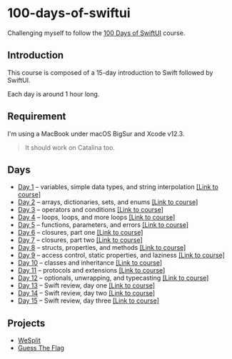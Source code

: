 # 100-days-of-swiftui

Challenging myself to follow the [100 Days of SwiftUI](https://www.hackingwithswift.com/100/swiftui) course.

## Introduction

This course is composed of a 15-day introduction to Swift followed by SwiftUI.

Each day is around 1 hour long.

## Requirement

I'm using a MacBook under macOS BigSur and Xcode v12.3.

> It should work on Catalina too.

## Days

- [Day 1](https://github.com/Rymfire/100-days-of-swiftui/tree/master/Day001) – variables, simple data types, and string interpolation [\[Link to course\]](https://www.hackingwithswift.com/100/swiftui/1)
- [Day 2](https://github.com/Rymfire/100-days-of-swiftui/tree/master/Day002) – arrays, dictionaries, sets, and enums [\[Link to course\]](https://www.hackingwithswift.com/100/swiftui/2)
- [Day 3](https://github.com/Rymfire/100-days-of-swiftui/tree/master/Day003) – operators and conditions [\[Link to course\]](https://www.hackingwithswift.com/100/swiftui/3)
- [Day 4](https://github.com/Rymfire/100-days-of-swiftui/tree/master/Day004) – loops, loops, and more loops [\[Link to course\]](https://www.hackingwithswift.com/100/swiftui/4)
- [Day 5](https://github.com/Rymfire/100-days-of-swiftui/tree/master/Day005) – functions, parameters, and errors [\[Link to course\]](https://www.hackingwithswift.com/100/swiftui/5)
- [Day 6](https://github.com/Rymfire/100-days-of-swiftui/tree/master/Day006) – closures, part one [\[Link to course\]](https://www.hackingwithswift.com/100/swiftui/6)
- [Day 7](https://github.com/Rymfire/100-days-of-swiftui/tree/master/Day006) – closures, part two [\[Link to course\]](https://www.hackingwithswift.com/100/swiftui/7)
- [Day 8](https://github.com/Rymfire/100-days-of-swiftui/tree/master/Day008) – structs, properties, and methods [\[Link to course\]](https://www.hackingwithswift.com/100/swiftui/8)
- [Day 9](https://github.com/Rymfire/100-days-of-swiftui/tree/master/Day008) – access control, static properties, and laziness [\[Link to course\]](https://www.hackingwithswift.com/100/swiftui/9)
- [Day 10](https://github.com/Rymfire/100-days-of-swiftui/tree/master/Day010) – classes and inheritance [\[Link to course\]](https://www.hackingwithswift.com/100/swiftui/10)
- [Day 11](https://github.com/Rymfire/100-days-of-swiftui/tree/master/Day011) – protocols and extensions [\[Link to course\]](https://www.hackingwithswift.com/100/swiftui/11)
- [Day 12](https://github.com/Rymfire/100-days-of-swiftui/tree/master/Day012) – optionals, unwrapping, and typecasting [\[Link to course\]](https://www.hackingwithswift.com/100/swiftui/12)
- [Day 13](https://github.com/Rymfire/100-days-of-swiftui/tree/master/Day013) – Swift review, day one [\[Link to course\]](https://www.hackingwithswift.com/100/swiftui/13)
- [Day 14](https://github.com/Rymfire/100-days-of-swiftui/tree/master/Day014) – Swift review, day two [\[Link to course\]](https://www.hackingwithswift.com/100/swiftui/14)
- [Day 15](https://github.com/Rymfire/100-days-of-swiftui/tree/master/Day015) – Swift review, day three [\[Link to course\]](https://www.hackingwithswift.com/100/swiftui/15)

## Projects

- [WeSplit](https://github.com/Rymfire/100-days-of-swiftui/tree/master/WeSplit)
- [Guess The Flag](https://github.com/Rymfire/100-days-of-swiftui/tree/main/Guess%20The%20Flag)

